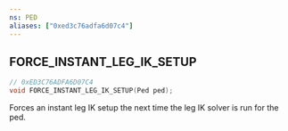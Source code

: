 ```yaml
---
ns: PED
aliases: ["0xed3c76adfa6d07c4"]
---
```

## FORCE_INSTANT_LEG_IK_SETUP

```c
// 0xED3C76ADFA6D07C4
void FORCE_INSTANT_LEG_IK_SETUP(Ped ped);
```

Forces an instant leg IK setup the next time the leg IK solver is run for the ped.

